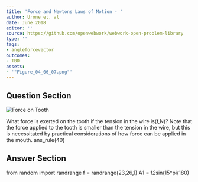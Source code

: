 ```yaml
---
title: 'Force and Newtons Laws of Motion - '
author: Urone et. al
date: June 2018
editor: ''
source: https://github.com/openwebwork/webwork-open-problem-library
type: ''
tags:
- angleforcevector
outcomes:
- TBD
assets:
- '"Figure_04_06_07.png"'
---
```


## Question Section 

![Force on Tooth]("Figure_04_06_07.png")

What force is exerted on the tooth if the tension in the wire is(f,N)? Note that the force applied to the tooth is smaller than the tension in the wire, but this is necessitated by practical considerations of how force can be applied in the mouth. 
ans_rule(40)



## Answer Section

from random import randrange
f = randrange(23,26,1)
A1 = f*2*sin(15*pi/180)